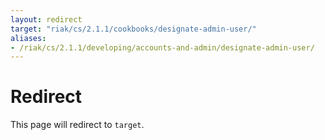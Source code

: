 ```yaml
---
layout: redirect
target: "riak/cs/2.1.1/cookbooks/designate-admin-user/"
aliases:
- /riak/cs/2.1.1/developing/accounts-and-admin/designate-admin-user/
---
```


# Redirect

This page will redirect to `target`.
